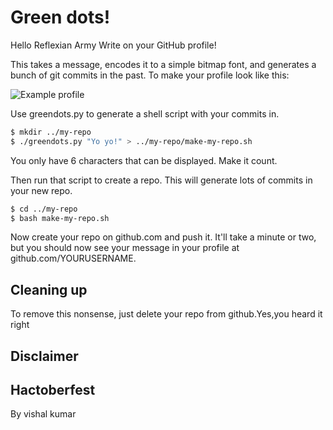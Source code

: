 Green dots!
===========
Hello Reflexian Army 
Write on your GitHub profile!

This takes a message, encodes it to a simple bitmap font, and generates a bunch of git commits in the past. To make your profile look like this:

![Example profile](example.png)

Use greendots.py to generate a shell script with your commits in.

```bash
$ mkdir ../my-repo
$ ./greendots.py "Yo yo!" > ../my-repo/make-my-repo.sh
```

You only have 6 characters that can be displayed. Make it count.

Then run that script to create a repo. This will generate lots of commits in your new repo.

```bash
$ cd ../my-repo
$ bash make-my-repo.sh
```

Now create your repo on github.com and push it. It'll take a minute or two, but you should now see your message in your profile at github.com/YOURUSERNAME.


Cleaning up
-----------

To remove this nonsense, just delete your repo from github.Yes,you heard it right


Disclaimer
----------

## Hactoberfest
By vishal kumar

